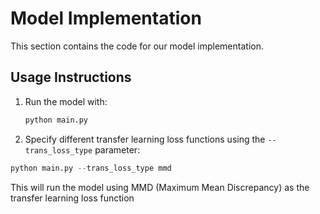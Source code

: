 # Model Implementation

This section contains the code for our model implementation.

## Usage Instructions

1. Run the model with:
   ```python
   python main.py
   ```

2. Specify different transfer learning loss functions using the `--trans_loss_type` parameter:

  ```python
  python main.py --trans_loss_type mmd
  ```
This will run the model using MMD (Maximum Mean Discrepancy) as the transfer learning loss function

   